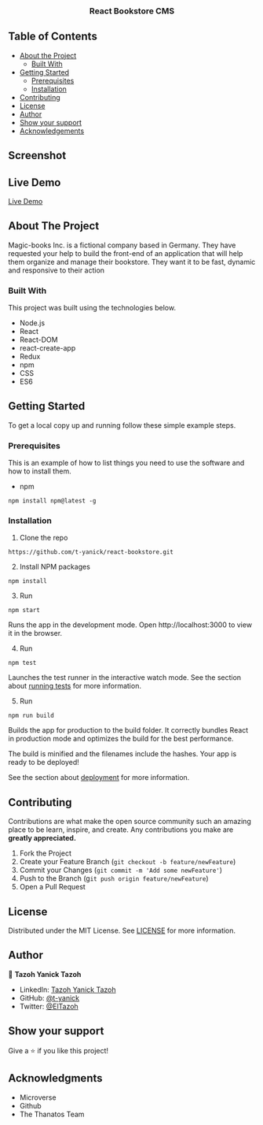 <p align="center">
  <h3 align="center">React Bookstore CMS</h3>
</p>


<!-- TABLE OF CONTENTS -->
## Table of Contents

* [About the Project](#about-the-project)
  * [Built With](#built-with)
* [Getting Started](#getting-started)
  * [Prerequisites](#prerequisites)
  * [Installation](#installation)
* [Contributing](#contributing)
* [License](#license)
* [Author](#author)
* [Show your support](#show-your-support)
* [Acknowledgements](#acknowledgements)

## Screenshot
<!-- ![screenshot](src/assets/screenshot.png) To be added in future milestones--> 

## Live Demo

[Live Demo]( https://fathomless-basin-96851.herokuapp.com/)

<!-- ABOUT THE PROJECT -->
## About The Project

Magic-books Inc. is a fictional company based in Germany. They have requested your help to build the front-end of an application that will help them organize and manage their bookstore. They want it to be fast, dynamic and responsive to their action

### Built With
This project was built using the technologies below.
* Node.js
* React
* React-DOM
* react-create-app
* Redux
* npm
* CSS
* ES6

## Getting Started

To get a local copy up and running follow these simple example steps.

### Prerequisites
This is an example of how to list things you need to use the software and how to install them.
* npm

`npm install npm@latest -g`

### Installation
1. Clone the repo

`https://github.com/t-yanick/react-bookstore.git`

2. Install NPM packages

`npm install`

3. Run

`npm start`

Runs the app in the development mode.
Open http://localhost:3000 to view it in the browser.

4. Run

`npm test`

Launches the test runner in the interactive watch mode.
See the section about [running tests](https://facebook.github.io/create-react-app/docs/running-tests) for more information.

5. Run

`npm run build` 

Builds the app for production to the build folder.
It correctly bundles React in production mode and optimizes the build for the best performance.

The build is minified and the filenames include the hashes.
Your app is ready to be deployed!

See the section about [deployment](https://facebook.github.io/create-react-app/docs/deployment) for more information.

## Contributing

Contributions are what make the open source community such an amazing place to be learn, inspire, and create. Any contributions you make are <b>greatly appreciated.</b>

1. Fork the Project
2. Create your Feature Branch (`git checkout -b feature/newFeature`)
3. Commit your Changes (`git commit -m 'Add some newFeature'`)
4. Push to the Branch (g`it push origin feature/newFeature`)
5. Open a Pull Request

## License

Distributed under the MIT License. See [LICENSE](https://opensource.org/licenses/MIT) for more information.

## Author

👤 **Tazoh Yanick Tazoh**

- LinkedIn: [Tazoh Yanick Tazoh](https://www.linkedin.com/in/tazoh-yanick-tazoh/)
- GitHub: [@t-yanick](https://github.com/t-yanick)
- Twitter: [@ElTazoh](https://twitter.com/ElTazoh)

## Show your support

Give a :star: if you like this project!

## Acknowledgments

* Microverse
* Github
* The Thanatos Team

